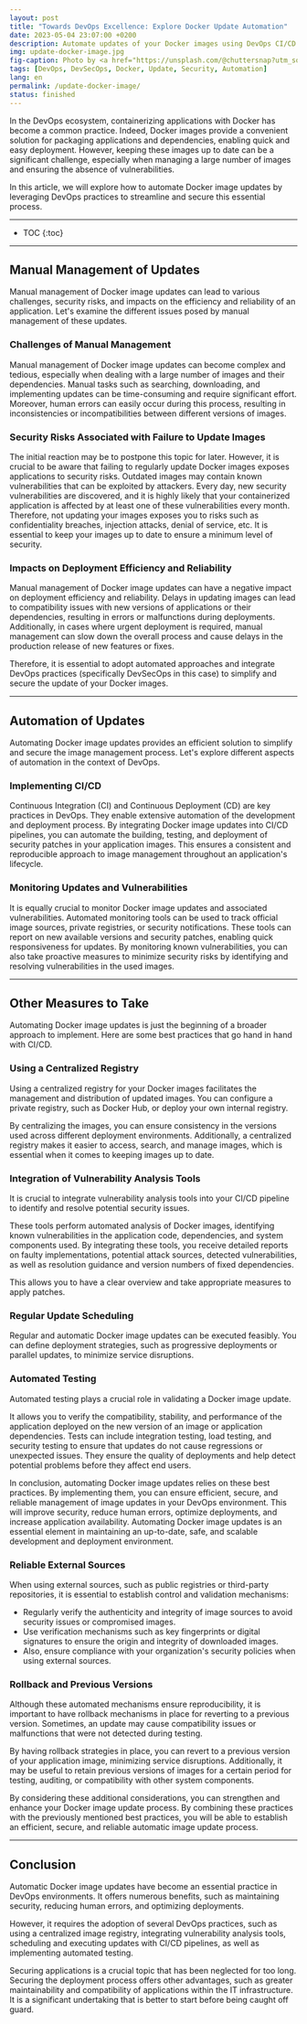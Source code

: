 ```yaml
---
layout: post
title: "Towards DevOps Excellence: Explore Docker Update Automation"
date: 2023-05-04 23:07:00 +0200
description: Automate updates of your Docker images using DevOps CI/CD to maintain security, stability, and performance of your applications.
img: update-docker-image.jpg
fig-caption: Photo by <a href="https://unsplash.com/@chuttersnap?utm_source=unsplash&utm_medium=referral&utm_content=creditCopyText">CHUTTERSNAP</a> on <a href="https://unsplash.com/fr/photos/fN603qcEA7g?utm_source=unsplash&utm_medium=referral&utm_content=creditCopyText">Unsplash</a>
tags: [DevOps, DevSecOps, Docker, Update, Security, Automation]
lang: en
permalink: /update-docker-image/
status: finished
---
```


In the DevOps ecosystem, containerizing applications with Docker has become a common practice. Indeed, Docker images 
provide a convenient solution for packaging applications and dependencies, enabling quick and easy deployment. However, 
keeping these images up to date can be a significant challenge, especially when managing a large number of images and 
ensuring the absence of vulnerabilities.

In this article, we will explore how to automate Docker image updates by leveraging DevOps practices to streamline and 
secure this essential process.

<hr class="hr-text" data-content="Summary">

* TOC
{:toc}

<hr class="hr-text" data-content="Manual Management">

## Manual Management of Updates

Manual management of Docker image updates can lead to various challenges, security risks, and impacts on the efficiency 
and reliability of an application. Let's examine the different issues posed by manual management of these updates.

### Challenges of Manual Management

Manual management of Docker image updates can become complex and tedious, especially when dealing with a large number of
images and their dependencies. Manual tasks such as searching, downloading, and implementing updates can be 
time-consuming and require significant effort. Moreover, human errors can easily occur during this process, resulting in
inconsistencies or incompatibilities between different versions of images.

### Security Risks Associated with Failure to Update Images

The initial reaction may be to postpone this topic for later. However, it is crucial to be aware that failing to 
regularly update Docker images exposes applications to security risks. Outdated images may contain known vulnerabilities
that can be exploited by attackers. Every day, new security vulnerabilities are discovered, and it is highly likely that
your containerized application is affected by at least one of these vulnerabilities every month. Therefore, not updating
your images exposes you to risks such as confidentiality breaches, injection attacks, denial of service, etc. It is 
essential to keep your images up to date to ensure a minimum level of security.

### Impacts on Deployment Efficiency and Reliability

Manual management of Docker image updates can have a negative impact on deployment efficiency and reliability. Delays in
updating images can lead to compatibility issues with new versions of applications or their dependencies, resulting in 
errors or malfunctions during deployments. Additionally, in cases where urgent deployment is required, manual management
can slow down the overall process and cause delays in the production release of new features or fixes.

Therefore, it is essential to adopt automated approaches and integrate DevOps practices (specifically DevSecOps in this 
case) to simplify and secure the update of your Docker images.

<hr class="hr-text" data-content="Automation">

## Automation of Updates

Automating Docker image updates provides an efficient solution to simplify and secure the image management process. 
Let's explore different aspects of automation in the context of DevOps.

### Implementing CI/CD

Continuous Integration (CI) and Continuous Deployment (CD) are key practices in DevOps. They enable extensive automation
of the development and deployment process. By integrating Docker image updates into CI/CD pipelines, you can automate 
the building, testing, and deployment of security patches in your application images. This ensures a consistent and 
reproducible approach to image management throughout an application's lifecycle.

### Monitoring Updates and Vulnerabilities

It is equally crucial to monitor Docker image updates and associated vulnerabilities. Automated monitoring tools can be 
used to track official image sources, private registries, or security notifications. These tools can report on new 
available versions and security patches, enabling quick responsiveness for updates. By monitoring known vulnerabilities,
you can also take proactive measures to minimize security risks by identifying and resolving vulnerabilities in the used
images.

<hr class="hr-text" data-content="What else?">

## Other Measures to Take

Automating Docker image updates is just the beginning of a broader approach to implement. Here are some best practices 
that go hand in hand with CI/CD.

### Using a Centralized Registry

Using a centralized registry for your Docker images facilitates the management and distribution of updated images. You 
can configure a private registry, such as Docker Hub, or deploy your own internal registry.

By centralizing the images, you can ensure consistency in the versions used across different deployment environments. 
Additionally, a centralized registry makes it easier to access, search, and manage images, which is essential when it 
comes to keeping images up to date.

### Integration of Vulnerability Analysis Tools

It is crucial to integrate vulnerability analysis tools into your CI/CD pipeline to identify and resolve potential 
security issues.

These tools perform automated analysis of Docker images, identifying known vulnerabilities in the application code, 
dependencies, and system components used. By integrating these tools, you receive detailed reports on faulty 
implementations, potential attack sources, detected vulnerabilities, as well as resolution guidance and version numbers 
of fixed dependencies.

This allows you to have a clear overview and take appropriate measures to apply patches.

### Regular Update Scheduling

Regular and automatic Docker image updates can be executed feasibly. You can define deployment strategies, such as 
progressive deployments or parallel updates, to minimize service disruptions.

### Automated Testing

Automated testing plays a crucial role in validating a Docker image update.

It allows you to verify the compatibility, stability, and performance of the application deployed on the new version of 
an image or application dependencies. Tests can include integration testing, load testing, and security testing to 
ensure that updates do not cause regressions or unexpected issues. They ensure the quality of deployments and help 
detect potential problems before they affect end users.

In conclusion, automating Docker image updates relies on these best practices. By implementing them, you can ensure 
efficient, secure, and reliable management of image updates in your DevOps environment. This will improve security, 
reduce human errors, optimize deployments, and increase application availability. Automating Docker image updates is an 
essential element in maintaining an up-to-date, safe, and scalable development and deployment environment.

### Reliable External Sources

When using external sources, such as public registries or third-party repositories, it is essential to establish control
and validation mechanisms:

- Regularly verify the authenticity and integrity of image sources to avoid security issues or compromised images.
- Use verification mechanisms such as key fingerprints or digital signatures to ensure the origin and integrity of 
downloaded images.
- Also, ensure compliance with your organization's security policies when using external sources.

### Rollback and Previous Versions

Although these automated mechanisms ensure reproducibility, it is important to have rollback mechanisms in place for 
reverting to a previous version. Sometimes, an update may cause compatibility issues or malfunctions that were not 
detected during testing.

By having rollback strategies in place, you can revert to a previous version of your application image, minimizing 
service disruptions. Additionally, it may be useful to retain previous versions of images for a certain period for 
testing, auditing, or compatibility with other system components.

By considering these additional considerations, you can strengthen and enhance your Docker image update process. By 
combining these practices with the previously mentioned best practices, you will be able to establish an efficient, 
secure, and reliable automatic image update process.

<hr class="hr-text" data-content="Conclusion">

## Conclusion

Automatic Docker image updates have become an essential practice in DevOps environments. It offers numerous benefits, 
such as maintaining security, reducing human errors, and optimizing deployments.

However, it requires the adoption of several DevOps practices, such as using a centralized image registry, integrating 
vulnerability analysis tools, scheduling and executing updates with CI/CD pipelines, as well as implementing automated 
testing.

Securing applications is a crucial topic that has been neglected for too long. Securing the deployment process offers 
other advantages, such as greater maintainability and compatibility of applications within the IT infrastructure. It is 
a significant undertaking that is better to start before being caught off guard.
